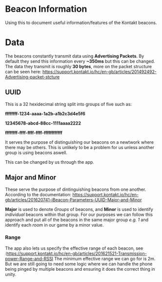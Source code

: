 # Beacon Information

Using this to document useful information/features of the Kontakt beacons.

# Data
The beacons constantly transmit data using **Advertising Packets**.
By default they send this information every **~350ms** but this can be changed.
The data they transmit is roughly **30 bytes**, more on the packet structure can be seen here: https://support.kontakt.io/hc/en-gb/articles/201492492-Advertising-packet-stcture

## UUID
This is a 32 hexidecimal string split into groups of five such as:

**ffffffff-1234-aaaa-1a2b-a1b2c3d4e5f6**

**12345678-abcd-88cc-1111aaaa2222**

**ffffffff-ffff-ffff-ffff-ffffffffffff**

It serves the purpose of distinguishing our beacons on a newtwork where
there may be others. This is unlikely to be a problem for us unless another
group is using beacons aswell.

This can be changed by us through the app.

## Major and Minor
These serve the purpose of dintinguishing beacons from one another. According to the documentation: https://support.kontakt.io/hc/en-gb/articles/201620741-iBeacon-Parameters-UUID-Major-and-Minor

**Major** is used to denote *Groups* of beacons, and **Minor** is used to identify *individual* beacons within that group. For our purposes we can follow this approach and put all of the beacons in the same major group *e.g. 1* and identify each *room* in our game by a minor value.

### Range
The app also lets us specify the effective range of each beacon, see :https://support.kontakt.io/hc/en-gb/articles/201621521-Transmission-power-Range-and-RSSI 
The minimum effective range we can go for is 2m. But we are still going to need some logic where we can handle the phone being pinged by multiple beacons and ensuring it does the correct thing in unity.
